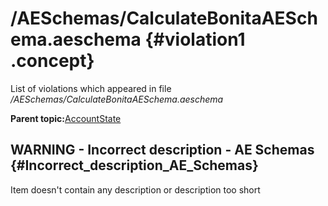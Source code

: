 # /AESchemas/CalculateBonitaAESchema.aeschema {#violation1 .concept}

List of violations which appeared in file */AESchemas/CalculateBonitaAESchema.aeschema*

**Parent topic:**[AccountState](../../../../../../modules/demo_Enterprise/dita/qa/projects/AccountState.md)

## WARNING - Incorrect description - AE Schemas {#Incorrect_description_AE_Schemas}

Item doesn't contain any description or description too short

